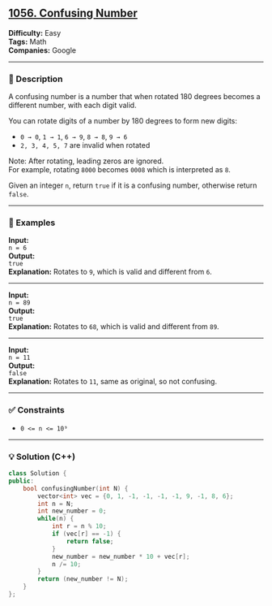 ## [1056. Confusing Number](https://leetcode.com/problems/confusing-number/)

**Difficulty:** Easy  
**Tags:** Math  
**Companies:** Google

---

### 📝 Description

A confusing number is a number that when rotated 180 degrees becomes a different number, with each digit valid.

You can rotate digits of a number by 180 degrees to form new digits:

- `0 → 0`, `1 → 1`, `6 → 9`, `8 → 8`, `9 → 6`
- `2, 3, 4, 5, 7` are invalid when rotated

Note: After rotating, leading zeros are ignored.  
For example, rotating `8000` becomes `0008` which is interpreted as `8`.

Given an integer `n`, return `true` if it is a confusing number, otherwise return `false`.

---

### 📘 Examples

**Input:**  
`n = 6`  
**Output:**  
`true`  
**Explanation:** Rotates to `9`, which is valid and different from `6`.

---

**Input:**  
`n = 89`  
**Output:**  
`true`  
**Explanation:** Rotates to `68`, which is valid and different from `89`.

---

**Input:**  
`n = 11`  
**Output:**  
`false`  
**Explanation:** Rotates to `11`, same as original, so not confusing.

---

### ✅ Constraints

- `0 <= n <= 10⁹`

---

### 💡 Solution (C++)

```cpp
class Solution {
public:
    bool confusingNumber(int N) {
        vector<int> vec = {0, 1, -1, -1, -1, -1, 9, -1, 8, 6};
        int n = N;
        int new_number = 0;
        while(n) {
            int r = n % 10;
            if (vec[r] == -1) {
                return false;
            }
            new_number = new_number * 10 + vec[r];
            n /= 10;
        }
        return (new_number != N);
    }
};
```
